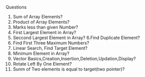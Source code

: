 
Questions
1. Sum of Array Elements?
2. Product of Array Elements?
3. Marks less than given Number?
4. First Largest Element in Array?
5. Seccond Largest Element in Array?
6.Find Duplicate Element?
7. Find First Three Maximum Numbers?
8. Linear Search, Find Target Element?
9. Minimum Element in Array?
10. Vector Basics,Creation,Insertion,Deletion,Updation,Display?
11. Rotate Left By One Element?
12. Sunm of Two elements is equal to target(two pointer)?

    
